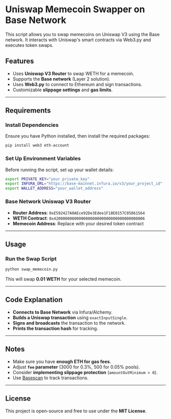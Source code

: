 # Uniswap Memecoin Swapper on Base Network

This script allows you to swap memecoins on Uniswap V3 using the Base network. It interacts with Uniswap's smart contracts via Web3.py and executes token swaps.

## Features
- Uses **Uniswap V3 Router** to swap WETH for a memecoin.
- Supports the **Base network** (Layer 2 solution).
- Uses **Web3.py** to connect to Ethereum and sign transactions.
- Customizable **slippage settings** and **gas limits**.

---

## Requirements
### **Install Dependencies**
Ensure you have Python installed, then install the required packages:
```sh
pip install web3 eth-account
```

### **Set Up Environment Variables**
Before running the script, set up your wallet details:
```sh
export PRIVATE_KEY="your_private_key"
export INFURA_URL="https://base-mainnet.infura.io/v3/your_project_id"
export WALLET_ADDRESS="your_wallet_address"
```

### **Base Network Uniswap V3 Router**
- **Router Address**: `0xE592427A0AEce92De3Edee1F18E0157C05861564`
- **WETH Contract**: `0x4200000000000000000000000000000000000006`
- **Memecoin Address**: Replace with your desired token contract

---

## Usage
### **Run the Swap Script**
```sh
python swap_memecoin.py
```
This will swap **0.01 WETH** for your selected memecoin.

---

## Code Explanation
- **Connects to Base Network** via Infura/Alchemy.
- **Builds a Uniswap transaction** using `exactInputSingle`.
- **Signs and broadcasts** the transaction to the network.
- **Prints the transaction hash** for tracking.

---

## Notes
- Make sure you have **enough ETH for gas fees**.
- Adjust **`fee` parameter** (3000 for 0.3%, 500 for 0.05% pools).
- Consider **implementing slippage protection** (`amountOutMinimum > 0`).
- Use [Basescan](https://basescan.org) to track transactions.

---

## License
This project is open-source and free to use under the **MIT License**.

